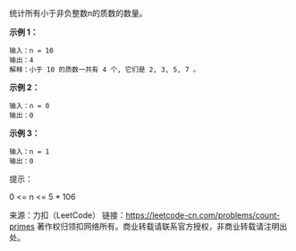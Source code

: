 统计所有小于非负整数n的质数的数量。



**示例 1：**
```
输入：n = 10
输出：4
解释：小于 10 的质数一共有 4 个, 它们是 2, 3, 5, 7 。
```
**示例 2：**
```
输入：n = 0
输出：0
```
**示例 3：**
```
输入：n = 1
输出：0
```

提示：

0 <= n <= 5 * 106

来源：力扣（LeetCode）
链接：https://leetcode-cn.com/problems/count-primes
著作权归领扣网络所有。商业转载请联系官方授权，非商业转载请注明出处。
